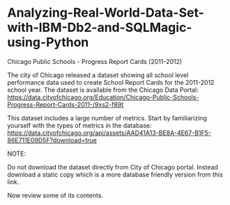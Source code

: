 # Analyzing-Real-World-Data-Set-with-IBM-Db2-and-SQLMagic-using-Python



Chicago Public Schools - Progress Report Cards (2011-2012)

The city of Chicago released a dataset showing all school level performance data used to create School Report Cards for the 2011-2012 school year. The dataset is available from the Chicago Data Portal: https://data.cityofchicago.org/Education/Chicago-Public-Schools-Progress-Report-Cards-2011-/9xs2-f89t

This dataset includes a large number of metrics. Start by familiarizing yourself with the types of metrics in the database: https://data.cityofchicago.org/api/assets/AAD41A13-BE8A-4E67-B1F5-86E711E09D5F?download=true


NOTE:

Do not download the dataset directly from City of Chicago portal. Instead download a static copy which is a more database friendly version from this link.

Now review some of its contents.
